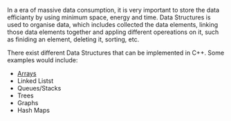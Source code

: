   In a era of massive data consumption, it is very important to store the data efficianty by using minimum space, energy and time. Data Structures is used to organise data, which includes collected the data elements, linking those data elements together and appling different opereations on it, such as finiding an element, deleting it, sorting, etc.
  
  There exist different Data Structures that can be implemented in C++. Some examples would include:
  
   -   [Arrays](http://www.cplusplus.com/doc/tutorial/arrays/)
   -   Linked Listst
   -   Queues/Stacks
   -   Trees
   -   Graphs
   -   Hash Maps
  


